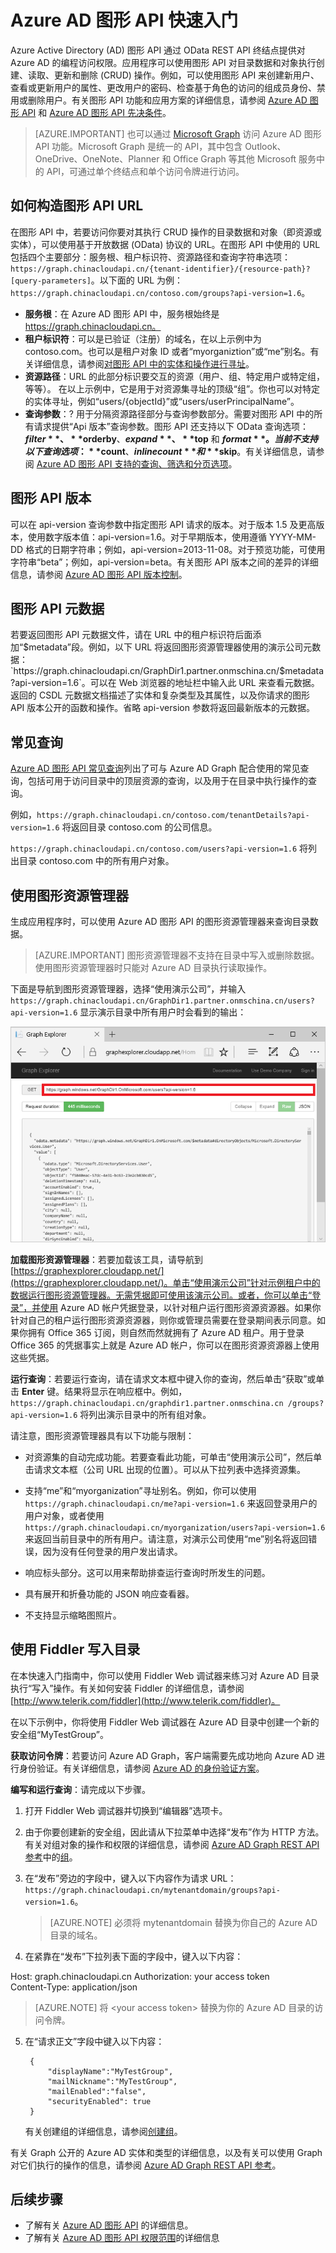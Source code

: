 <properties
   pageTitle="Azure AD 图形 API 快速入门 | Aure"
   description="Azure Active Directory 图形 API 通过 OData REST API 终结点提供对 Azure AD 的编程访问权限。应用程序可以使用图形 API 对目录数据和对象执行创建、读取、更新和删除 (CRUD) 操作。"
   services="active-directory"
   documentationCenter="n/a"
   authors="JimacoMS"
   manager="msmbaldwin"
   editor=""
   tags=""/>

<tags
      ms.service="active-directory"
      ms.date="03/28/2016"
      wacn.date="07/04/2016"/>

# Azure AD 图形 API 快速入门

Azure Active Directory (AD) 图形 API 通过 OData REST API 终结点提供对 Azure AD 的编程访问权限。应用程序可以使用图形 API 对目录数据和对象执行创建、读取、更新和删除 (CRUD) 操作。例如，可以使用图形 API 来创建新用户、查看或更新用户的属性、更改用户的密码、检查基于角色的访问的组成员身份、禁用或删除用户。有关图形 API 功能和应用方案的详细信息，请参阅 [Azure AD 图形 API](https://msdn.microsoft.com/Library/Azure/Ad/Graph/api/api-catalog) 和 [Azure AD 图形 API 先决条件](https://msdn.microsoft.com/library/hh974476(Azure.100).aspx)。

> [AZURE.IMPORTANT] 也可以通过 [Microsoft Graph](https://graph.microsoft.io/) 访问 Azure AD 图形 API 功能。Microsoft Graph 是统一的 API，其中包含 Outlook、OneDrive、OneNote、Planner 和 Office Graph 等其他 Microsoft 服务中的 API，可通过单个终结点和单个访问令牌进行访问。

## 如何构造图形 API URL

在图形 API 中，若要访问你要对其执行 CRUD 操作的目录数据和对象（即资源或实体），可以使用基于开放数据 (OData) 协议的 URL。在图形 API 中使用的 URL 包括四个主要部分：服务根、租户标识符、资源路径和查询字符串选项：`https://graph.chinacloudapi.cn/{tenant-identifier}/{resource-path}?[query-parameters]`。以下面的 URL 为例：`https://graph.chinacloudapi.cn/contoso.com/groups?api-version=1.6`。

- **服务根**：在 Azure AD 图形 API 中，服务根始终是 https://graph.chinacloudapi.cn。
- **租户标识符**：可以是已验证（注册）的域名，在以上示例中为 contoso.com。也可以是租户对象 ID 或者“myorganiztion”或“me”别名。有关详细信息，请参阅[对图形 API 中的实体和操作进行寻址](https://msdn.microsoft.com/Library/Azure/Ad/Graph/howto/azure-ad-graph-api-operations-overview)。
- **资源路径**：URL 的此部分标识要交互的资源（用户、组、特定用户或特定组，等等）。 在以上示例中，它是用于对资源集寻址的顶级“组”。你也可以对特定的实体寻址，例如“users/{objectId}”或“users/userPrincipalName”。
- **查询参数**：? 用于分隔资源路径部分与查询参数部分。需要对图形 API 中的所有请求提供“Api 版本”查询参数。图形 API 还支持以下 OData 查询选项：**$filter**、**$orderby**、**$expand**、**$top** 和 **$format**。当前不支持以下查询选项：**$count**、**$inlinecount** 和 **$skip**。有关详细信息，请参阅 [Azure AD 图形 API 支持的查询、筛选和分页选项](https://msdn.microsoft.com/Library/Azure/Ad/Graph/howto/azure-ad-graph-api-supported-queries-filters-and-paging-options)。

## 图形 API 版本

可以在 api-version 查询参数中指定图形 API 请求的版本。对于版本 1.5 及更高版本，使用数字版本值：api-version=1.6。对于早期版本，使用遵循 YYYY-MM-DD 格式的日期字符串；例如，api-version=2013-11-08。对于预览功能，可使用字符串“beta”；例如，api-version=beta。有关图形 API 版本之间的差异的详细信息，请参阅 [Azure AD 图形 API 版本控制](https://msdn.microsoft.com/Library/Azure/Ad/Graph/howto/azure-ad-graph-api-versioning)。

## 图形 API 元数据

若要返回图形 API 元数据文件，请在 URL 中的租户标识符后面添加“$metadata”段。例如，以下 URL 将返回图形资源管理器使用的演示公司元数据：`https://graph.chinacloudapi.cn/GraphDir1.partner.onmschina.cn/$metadata?api-version=1.6`。可以在 Web 浏览器的地址栏中输入此 URL 来查看元数据。返回的 CSDL 元数据文档描述了实体和复杂类型及其属性，以及你请求的图形 API 版本公开的函数和操作。省略 api-version 参数将返回最新版本的元数据。

## 常见查询

[Azure AD 图形 API 常见查询](https://msdn.microsoft.com/Library/Azure/Ad/Graph/howto/azure-ad-graph-api-supported-queries-filters-and-paging-options#CommonQueries)列出了可与 Azure AD Graph 配合使用的常见查询，包括可用于访问目录中的顶层资源的查询，以及用于在目录中执行操作的查询。

例如，`https://graph.chinacloudapi.cn/contoso.com/tenantDetails?api-version=1.6` 将返回目录 contoso.com 的公司信息。

`https://graph.chinacloudapi.cn/contoso.com/users?api-version=1.6` 将列出目录 contoso.com 中的所有用户对象。

## 使用图形资源管理器

生成应用程序时，可以使用 Azure AD 图形 API 的图形资源管理器来查询目录数据。

> [AZURE.IMPORTANT] 图形资源管理器不支持在目录中写入或删除数据。使用图形资源管理器时只能对 Azure AD 目录执行读取操作。

下面是导航到图形资源管理器，选择“使用演示公司”，并输入 `https://graph.chinacloudapi.cn/GraphDir1.partner.onmschina.cn/users?api-version=1.6` 显示演示目录中所有用户时会看到的输出：

![Azure AD 图形 API 资源管理器](./media/active-directory-graph-api-quickstart/graph_explorer.png)

**加载图形资源管理器**：若要加载该工具，请导航到 [https://graphexplorer.cloudapp.net/](https://graphexplorer.cloudapp.net/)。单击“使用演示公司”针对示例租户中的数据运行图形资源管理器。无需凭据即可使用该演示公司。或者，你可以单击“登录”，并使用 Azure AD 帐户凭据登录，以针对租户运行图形资源资源器。如果你针对自己的租户运行图形资源资源器，则你或管理员需要在登录期间表示同意。如果你拥有 Office 365 订阅，则自然而然就拥有了 Azure AD 租户。用于登录 Office 365 的凭据事实上就是 Azure AD 帐户，你可以在图形资源资源器上使用这些凭据。

**运行查询**：若要运行查询，请在请求文本框中键入你的查询，然后单击“获取”或单击 **Enter** 键。结果将显示在响应框中。例如，`https://graph.chinacloudapi.cn/graphdir1.partner.onmschina.cn /groups?api-version=1.6` 将列出演示目录中的所有组对象。

请注意，图形资源管理器具有以下功能与限制：
- 对资源集的自动完成功能。若要查看此功能，可单击“使用演示公司”，然后单击请求文本框（公司 URL 出现的位置）。可以从下拉列表中选择资源集。

- 支持“me”和“myorganization”寻址别名。例如，你可以使用 `https://graph.chinacloudapi.cn/me?api-version=1.6` 来返回登录用户的用户对象，或者使用 `https://graph.chinacloudapi.cn/myorganization/users?api-version=1.6` 来返回当前目录中的所有用户。请注意，对演示公司使用“me”别名将返回错误，因为没有任何登录的用户发出请求。

- 响应标头部分。这可以用来帮助排查运行查询时所发生的问题。

- 具有展开和折叠功能的 JSON 响应查看器。

- 不支持显示缩略图照片。

## 使用 Fiddler 写入目录

在本快速入门指南中，你可以使用 Fiddler Web 调试器来练习对 Azure AD 目录执行“写入”操作。有关如何安装 Fiddler 的详细信息，请参阅 [http://www.telerik.com/fiddler](http://www.telerik.com/fiddler)。

在以下示例中，你将使用 Fiddler Web 调试器在 Azure AD 目录中创建一个新的安全组“MyTestGroup”。

**获取访问令牌**：若要访问 Azure AD Graph，客户端需要先成功地向 Azure AD 进行身份验证。有关详细信息，请参阅 [Azure AD 的身份验证方案](/documentation/articles/active-directory-authentication-scenarios/)。

**编写和运行查询**：请完成以下步骤。

1. 打开 Fiddler Web 调试器并切换到“编辑器”选项卡。
2. 由于你要创建新的安全组，因此请从下拉菜单中选择“发布”作为 HTTP 方法。有关对组对象的操作和权限的详细信息，请参阅 [Azure AD Graph REST API 参考](https://msdn.microsoft.com/Library/Azure/Ad/Graph/api/api-catalog)中的[组](https://msdn.microsoft.com/Library/Azure/Ad/Graph/api/entity-and-complex-type-reference#GroupEntity)。
3. 在“发布”旁边的字段中，键入以下内容作为请求 URL：`https://graph.chinacloudapi.cn/mytenantdomain/groups?api-version=1.6`。

    > [AZURE.NOTE] 必须将 mytenantdomain 替换为你自己的 Azure AD 目录的域名。

4. 在紧靠在“发布”下拉列表下面的字段中，键入以下内容：


Host: graph.chinacloudapi.cn 
Authorization: your access token  
Content-Type: application/json  

 > [AZURE.NOTE] 将 &lt;your access token&gt; 替换为你的 Azure AD 目录的访问令牌。

5. 在“请求正文”字段中键入以下内容：

    
        {
            "displayName":"MyTestGroup",
            "mailNickname":"MyTestGroup",
            "mailEnabled":"false",
            "securityEnabled": true
        }


    有关创建组的详细信息，请参阅[创建组](https://msdn.microsoft.com/Library/Azure/Ad/Graph/api/groups-operations#CreateGroup)。

有关 Graph 公开的 Azure AD 实体和类型的详细信息，以及有关可以使用 Graph 对它们执行的操作的信息，请参阅 [Azure AD Graph REST API 参考](https://msdn.microsoft.com/Library/Azure/Ad/Graph/api/api-catalog)。

## 后续步骤

- 了解有关 [Azure AD 图形 API](https://msdn.microsoft.com/Library/Azure/Ad/Graph/api/api-catalog) 的详细信息。
- 了解有关 [Azure AD 图形 API 权限范围](https://msdn.microsoft.com/Library/Azure/Ad/Graph/howto/azure-ad-graph-api-permission-scopes)的详细信息

<!---HONumber=Mooncake_0613_2016-->